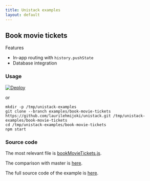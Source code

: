 ```yaml
---
title: Unistack examples
layout: default
---
```


## Book movie tickets

Features

* In-app routing with `history.pushState`
* Database integration

### Usage

[![Deploy](https://www.herokucdn.com/deploy/button.png)](https://heroku.com/deploy?template=https://github.com/laurilehmijoki/unistack/tree/examples/book-movie-tickets)

or

    mkdir -p /tmp/unistack-examples
    git clone --branch examples/book-movie-tickets https://github.com/laurilehmijoki/unistack.git /tmp/unistack-examples/book-movie-tickets
    cd /tmp/unistack-examples/book-movie-tickets
    npm start

### Source code

The most relevant file is
[bookMovieTickets.js](https://github.com/laurilehmijoki/unistack/blob/examples/book-movie-tickets/app/pages/bookMovieTickets.js).

The comparison with master is [here](https://github.com/laurilehmijoki/unistack/compare/master...examples/book-movie-tickets).

The full source code of the example is [here](https://github.com/laurilehmijoki/unistack/tree/examples/book-movie-tickets).
